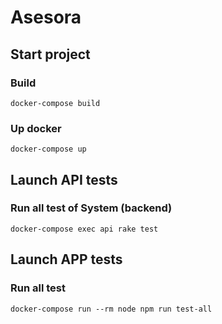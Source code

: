 # Asesora

## Start project

### Build

`docker-compose build`


### Up docker

`docker-compose up`


## Launch API tests

### Run all test of System (backend)

`docker-compose exec api rake test`


## Launch APP tests

### Run all test

`docker-compose run --rm node npm run test-all`
